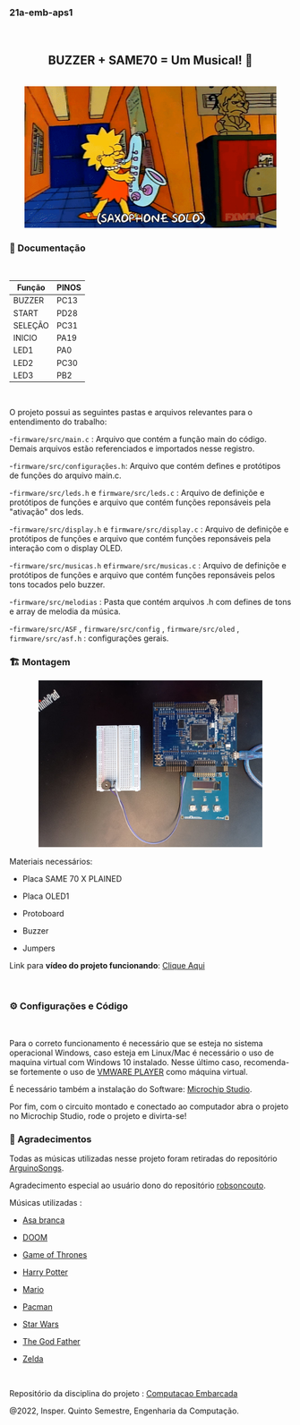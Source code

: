 ### 21a-emb-aps1
<br>

<div align = "center" >
<h2> BUZZER + SAME70 = Um Musical! 🎷️</h2>
</div>
<br>

<div align = "center">
  <img src="img_README/aps1.gif" width="450"></img>
</div>


### 📑️ Documentação 
<br>

| Função  |      PINOS      |
|---------|-----------------|
| BUZZER  |      PC13       |
| START   |      PD28       |
| SELEÇÃO |      PC31       |
| INICIO  |      PA19       |
| LED1    |      PA0        |
| LED2    |      PC30       |
| LED3    |      PB2        |
<br>

O projeto possui as seguintes pastas e arquivos relevantes para o entendimento do trabalho:


-`firmware/src/main.c` : Arquivo que contém a função main do código. Demais arquivos estão referenciados e importados nesse registro.


-`firmware/src/configurações.h`: Arquivo que contém defines e protótipos de funções do arquivo main.c.


-`firmware/src/leds.h` e `firmware/src/leds.c` : Arquivo de definiçõe e protótipos de funções e arquivo que contém funções reponsáveis pela "ativação" dos leds.


-`firmware/src/display.h` e `firmware/src/display.c` : Arquivo de definiçõe e protótipos de funções e arquivo que contém funções reponsáveis pela interação com o display OLED.


-`firmware/src/musicas.h` e`firmware/src/musicas.c` :  Arquivo de definiçõe e protótipos de funções e  arquivo que contém funções reponsáveis pelos tons tocados pelo buzzer. 

-`firmware/src/melodias` : Pasta que contém arquivos .h com defines de tons e array de melodia da música. 


-`firmware/src/ASF` , `firmware/src/config` , `firmware/src/oled` , `firmware/src/asf.h` : configurações gerais. 
<br>


### 🏗️ Montagem 


<div align = "center">
  <img src="img_README/aps1.jpeg" width="400"></img>
</div>

Materiais necessários:

- Placa SAME 70 X PLAINED 

- Placa OLED1

- Protoboard

- Buzzer 

- Jumpers

Link para <b>vídeo do projeto funcionando</b>: [Clique Aqui](https://youtube.com/shorts/ZrKetDQtF9A)

<br>

### ⚙️ Configurações e Código 
<br>


Para o correto funcionamento é necessário que se esteja no sistema operacional Windows, caso esteja em Linux/Mac é necessário o uso de maquina virtual com  Windows 10 instalado. Nesse último caso,  recomenda-se fortemente o uso de [VMWARE PLAYER](https://www.vmware.com/products/workstation-player.html) como máquina virtual.

É necessário também a instalação do Software: [Microchip Studio](https://www.microchip.com/content/dam/mchp/documents/parked-documents/as-installer-7.0.2542-web.exe).

Por fim, com o circuito montado e conectado ao computador abra o projeto no Microchip Studio, rode o projeto e divirta-se!

###  📌️ Agradecimentos

Todas as músicas utilizadas nesse projeto foram retiradas do repositório [ArguinoSongs](https://github.com/robsoncouto/arduino-songs). 

Agradecimento especial ao usuário dono do repositório [robsoncouto](https://github.com/robsoncouto).

Músicas utilizadas :

- [Asa branca](https://github.com/robsoncouto/arduino-songs/blob/master/asabranca/asabranca.ino)

- [DOOM](https://github.com/robsoncouto/arduino-songs/blob/master/doom/doom.ino) 

- [Game of Thrones](https://github.com/robsoncouto/arduino-songs/blob/master/gameofthrones/gameofthrones.ino)

- [Harry Potter](https://github.com/robsoncouto/arduino-songs/blob/master/harrypotter/harrypotter.ino)

- [Mario](https://github.com/robsoncouto/arduino-songs/blob/master/supermariobros/supermariobros.ino)

- [Pacman](https://github.com/robsoncouto/arduino-songs/blob/master/pacman/pacman.ino)

- [Star Wars](https://github.com/robsoncouto/arduino-songs/blob/master/starwars/starwars.ino)

- [The God Father](https://github.com/robsoncouto/arduino-songs/blob/master/thegodfather/thegodfather.ino)

- [Zelda](https://github.com/robsoncouto/arduino-songs/blob/master/zeldatheme/zeldatheme.ino)
<br>


Repositório da disciplina do projeto : [Computacao Embarcada](https://insper.github.io/ComputacaoEmbarcada/)

@2022, Insper. Quinto Semestre, Engenharia da Computação.
